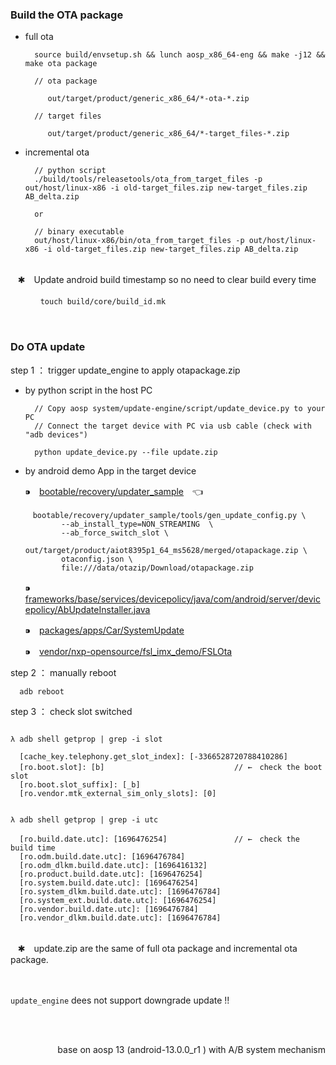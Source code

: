 




### Build the OTA package

- full ota

  ```
    source build/envsetup.sh && lunch aosp_x86_64-eng && make -j12 && make ota package

    // ota package

       out/target/product/generic_x86_64/*-ota-*.zip

    // target files

       out/target/product/generic_x86_64/*-target_files-*.zip
  ```



- incremental ota

  ```
    // python script
    ./build/tools/releasetools/ota_from_target_files -p out/host/linux-x86 -i old-target_files.zip new-target_files.zip AB_delta.zip

    or

    // binary executable
    out/host/linux-x86/bin/ota_from_target_files -p out/host/linux-x86 -i old-target_files.zip new-target_files.zip AB_delta.zip
  ```






</br>
&nbsp;&nbsp;&nbsp;✱　Update android build timestamp so no need to clear build every time


&nbsp;&nbsp;&nbsp;&nbsp;&nbsp;　　`touch build/core/build_id.mk`




</br>

### Do OTA update

step 1 ： trigger update_engine to apply otapackage.zip

- by python script in the host PC

  ```
    // Copy aosp system/update-engine/script/update_device.py to your PC
    // Connect the target device with PC via usb cable (check with "adb devices")

    python update_device.py --file update.zip
  ```




- by android demo App in the target device

  ⁍　[bootable/recovery/updater_sample](https://android.googlesource.com/platform/bootable/recovery/+/refs/tags/android-13.0.0_r1/updater_sample)　👈


  ```
  　bootable/recovery/updater_sample/tools/gen_update_config.py \
          --ab_install_type=NON_STREAMING  \
          --ab_force_switch_slot \
          out/target/product/aiot8395p1_64_ms5628/merged/otapackage.zip \
          otaconfig.json \
          file:///data/otazip/Download/otapackage.zip
  ```


  ⁍　[frameworks/base/services/devicepolicy/java/com/android/server/devicepolicy/AbUpdateInstaller.java](https://android.googlesource.com/platform/frameworks/base/+/refs/tags/android-13.0.0_r1/services/devicepolicy/java/com/android/server/devicepolicy/AbUpdateInstaller.java)

  ⁍　[packages/apps/Car/SystemUpdate](https://android.googlesource.com/platform/packages/apps/Car/SystemUpdater/+/refs/tags/android-13.0.0_r1)

  ⁍　[vendor/nxp-opensource/fsl_imx_demo/FSLOta](https://github.com/nxp-imx-android/android-imx_platform_packages_apps_fsl_imx_demo/tree/imx_or8.0/FSLOta)






step 2 ： manually reboot

  ```
    adb reboot
  ```


step 3 ： check slot switched

  ```

  λ adb shell getprop | grep -i slot

    [cache_key.telephony.get_slot_index]: [-3366528720788410286]
    [ro.boot.slot]: [b]                             // ←　check the boot slot
    [ro.boot.slot_suffix]: [_b]
    [ro.vendor.mtk_external_sim_only_slots]: [0]


  λ adb shell getprop | grep -i utc

    [ro.build.date.utc]: [1696476254]               // ←　check the build time
    [ro.odm.build.date.utc]: [1696476784]
    [ro.odm_dlkm.build.date.utc]: [1696416132]
    [ro.product.build.date.utc]: [1696476254]
    [ro.system.build.date.utc]: [1696476254]
    [ro.system_dlkm.build.date.utc]: [1696476784]
    [ro.system_ext.build.date.utc]: [1696476254]
    [ro.vendor.build.date.utc]: [1696476784]
    [ro.vendor_dlkm.build.date.utc]: [1696476784]
  ```





</br>
&nbsp;&nbsp;&nbsp;✱　update.zip are the same of full ota package and incremental ota package.





</br>
</br>
</br>








`update_engine` dees not support downgrade update !!


<br>
<br>


<p align="right">base on aosp 13 (android-13.0.0_r1 ) with A/B system mechanism</p>
